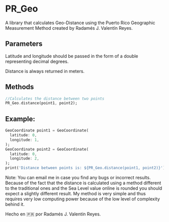 # PR_Geo

A library that calculates Geo-Distance using the Puerto Rico Geographic Measurement Method created by Radamés J. Valentín Reyes.

## Parameters

Latitude and longitude should be passed in the form of a double representing decimal degrees.

Distance is always returned in meters.

## Methods

~~~dart
//Calculates the distance between two points
PR_Geo.distance(point1, point2);
~~~

## Example:

~~~dart
GeoCoordinate point1 = GeoCoordinate(
  latitude: 0,
  longitude: 1,
);
GeoCoordinate point2 = GeoCoordinate(
  latitude: 0,
  longitude: 2,
);
print('Distance between points is: ${PR_Geo.distance(point1, point2)}');
~~~

Note: You can email me in case you find any bugs or incorrect results.  Because of the fact that the distance is calculated using a method different to the traditional ones and the Sea Level value online is rounded you should expect a slightly different result. My method is very simple and thus requires very low computing power because of the low level of complexity behind it.

Hecho en 🇵🇷 por Radamés J. Valentín Reyes.

